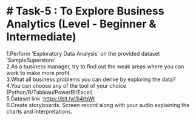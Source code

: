 # # Task-5 : To Explore Business Analytics (Level - Beginner & Intermediate)

 1.Perform ‘Exploratory Data Analysis’ on the provided dataset ‘SampleSuperstore’
 </br>
 2.As a business manager, try to find out the weak areas where you can work to make more profit.
  </br>
 3.What all business problems you can derive by exploring the data?
  </br>
 4.You can choose any of the tool of your choice (Python/R/Tableau/PowerBI/Excel)
  </br>
 5.Dataset link :https://bit.ly/3i4rbWl
  </br>
 6.Create storyboards. Screen record along with your audio explaining the charts and interpretations.
